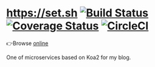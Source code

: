 # https://set.sh [![Build Status](https://travis-ci.org/lbwa/articles.svg?branch=master)](https://travis-ci.org/lbwa/articles) [![Coverage Status](https://coveralls.io/repos/github/lbwa/articles/badge.svg?branch=master)](https://coveralls.io/github/lbwa/articles?branch=master) [![CircleCI](https://circleci.com/gh/lbwa/articles.svg?style=svg)](https://circleci.com/gh/lbwa/articles)

👉Browse [online](https://set.sh)

One of microservices based on Koa2 for my blog.
